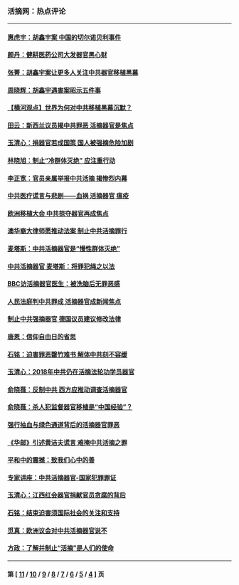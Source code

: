 ### 活摘网：热点评论
---
#### [惠虎宇：胡鑫宇案 中国的切尔诺贝利事件](../../pages/nf5879/n13942916.md?04110430) 
#### [颜丹：健耕医药公司大发器官黑心财](../../pages/nf5879/n13940134.md?04110430) 
#### [张菁：胡鑫宇案让更多人关注中共器官移植黑幕](../../pages/nf5879/n13929073.md?04110430) 
#### [周晓辉：胡鑫宇遇害案昭示五件事](../../pages/nf5879/n13921870.md?04110430) 
#### [【横河观点】世界为何对中共移植黑幕沉默？](../../pages/nf5879/n13244249.md?04110430) 
#### [田云：新西兰议员揭中共罪恶 活摘器官是焦点](../../pages/nf5879/n13070629.md?04110430) 
#### [玉清心：捐器官若成国策 国人被强摘危险加剧](../../pages/nf5879/n12802713.md?04110430) 
#### [林晓旭：制止“冷群体灭绝” 应注重行动](../../pages/nf5879/n12779736.md?04110430) 
#### [李正宽：官员亲属举报中共活摘 揭惨烈内幕](../../pages/nf5879/n12684490.md?04110430) 
#### [中共医疗谎言与悲剧——血祸 活摘器官 瘟疫](../../pages/nf5879/n12372103.md?04110430) 
#### [欧洲移植大会 中共掠夺器官再成焦点](../../pages/nf5879/n11538883.md?04110430) 
#### [澳华裔大律师愿推动法案 制止中共活摘罪行](../../pages/nf5879/n11377039.md?04110430) 
#### [麦塔斯：中共活摘器官是“慢性群体灭绝”](../../pages/nf5879/n11350529.md?04110430) 
#### [中共活摘器官 麦塔斯：将罪犯绳之以法](../../pages/nf5879/n11347973.md?04110430) 
#### [BBC访活摘器官医生：被洗脑后无罪恶感](../../pages/nf5879/n11335935.md?04110430) 
#### [人民法庭判中共罪成 活摘器官成新闻焦点](../../pages/nf5879/n11331578.md?04110430) 
#### [制止中共强摘器官 德国议员建议修改法律](../../pages/nf5879/n11249451.md?04110430) 
#### [唐恩：信仰自由日的省思](../../pages/nf5879/n11003525.md?04110430) 
#### [石铭：迫害罪恶罄竹难书  解体中共刻不容缓](../../pages/nf5879/n10942855.md?04110430) 
#### [玉清心：2018年中共仍在活摘法轮功学员器官](../../pages/nf5879/n10914646.md?04110430) 
#### [俞晓薇：反制中共 西方应推动调查活摘器官](../../pages/nf5879/n10794671.md?04110430) 
#### [俞晓薇：杀人犯监督器官移植是“中国经验”？](../../pages/nf5879/n10466427.md?04110430) 
#### [强行抽血与绿色通道背后的活摘器官罪恶](../../pages/nf5879/n10004708.md?04110430) 
#### [《华邮》引述黄洁夫谎言 难掩中共活摘之罪](../../pages/nf5879/n9642309.md?04110430) 
#### [平和中的震撼：致我们心中的善](../../pages/nf5879/n9021123.md?04110430) 
#### [专家讲座：中共活摘器官-国家犯罪罪证](../../pages/nf5879/n8828153.md?04110430) 
#### [玉清心：江西红会器官捐献官员贪腐的背后](../../pages/nf5879/n8522122.md?04110430) 
#### [石铭：结束迫害须国际社会的关注和支持](../../pages/nf5879/n8443497.md?04110430) 
#### [觅真：欧洲议会对中共活摘器官说不](../../pages/nf5879/n8337486.md?04110430) 
#### [方政：了解并制止“活摘”是人们的使命](../../pages/nf5879/n8329214.md?04110430) 

---
#### 第 [ [11](./11.md?04110430) / [10](./10.md?04110430) / [9](./9.md?04110430) / [8](./8.md?04110430) / [7](./7.md?04110430) / [6](./6.md?04110430) / [5](./5.md?04110430) / [4](./4.md?04110430) ] 页
